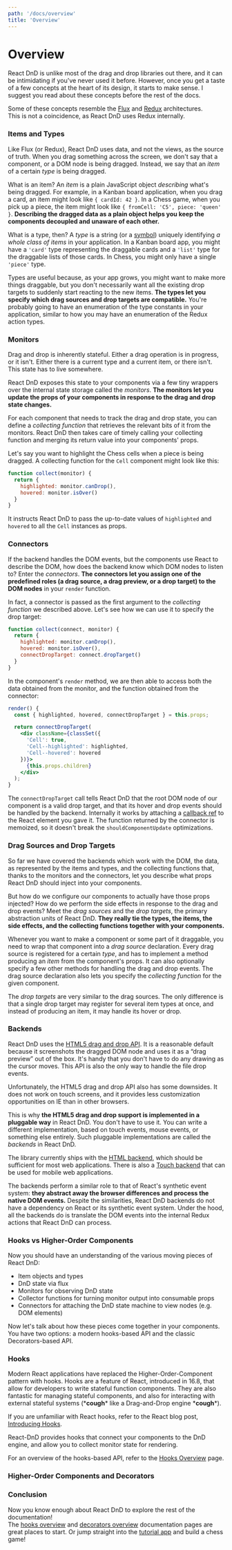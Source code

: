 ```yaml
---
path: '/docs/overview'
title: 'Overview'
---
```


# Overview

React DnD is unlike most of the drag and drop libraries out there, and it can be intimidating if you've never used it before. However, once you get a taste of a few concepts at the heart of its design, it starts to make sense. I suggest you read about these concepts before the rest of the docs.

Some of these concepts resemble the [Flux](http://facebook.github.io/flux/) and [Redux](https://github.com/reactjs/react-redux) architectures.  
This is not a coincidence, as React DnD uses Redux internally.

### Items and Types

Like Flux (or Redux), React DnD uses data, and not the views, as the source of truth. When you drag something across the screen, we don't say that a component, or a DOM node is being dragged. Instead, we say that an _item_ of a certain _type_ is being dragged.

What is an item? An _item_ is a plain JavaScript object _describing_ what's being dragged. For example, in a Kanban board application, when you drag a card, an item might look like `{ cardId: 42 }`. In a Chess game, when you pick up a piece, the item might look like `{ fromCell: 'C5', piece: 'queen' }`. **Describing the dragged data as a plain object helps you keep the components decoupled and unaware of each other.**

What is a type, then? A _type_ is a string (or a [symbol](https://developer.mozilla.org/en/docs/Web/JavaScript/Reference/Global_Objects/Symbol)) uniquely identifying _a whole class of items_ in your application. In a Kanban board app, you might have a `'card'` type representing the draggable cards and a `'list'` type for the draggable lists of those cards. In Chess, you might only have a single `'piece'` type.

Types are useful because, as your app grows, you might want to make more things draggable, but you don't necessarily want all the existing drop targets to suddenly start reacting to the new items. **The types let you specify which drag sources and drop targets are compatible.** You're probably going to have an enumeration of the type constants in your application, similar to how you may have an enumeration of the Redux action types.

### Monitors

Drag and drop is inherently stateful. Either a drag operation is in progress, or it isn't. Either there is a current type and a current item, or there isn't. This state has to live somewhere.

React DnD exposes this state to your components via a few tiny wrappers over the internal state storage called the _monitors_. **The monitors let you update the props of your components in response to the drag and drop state changes.**

For each component that needs to track the drag and drop state, you can define a _collecting function_ that retrieves the relevant bits of it from the monitors. React DnD then takes care of timely calling your collecting function and merging its return value into your components' props.

Let's say you want to highlight the Chess cells when a piece is being dragged. A collecting function for the `Cell` component might look like this:

```jsx
function collect(monitor) {
  return {
    highlighted: monitor.canDrop(),
    hovered: monitor.isOver()
  }
}
```

It instructs React DnD to pass the up-to-date values of `highlighted` and `hovered` to all the `Cell` instances as props.

### Connectors

If the backend handles the DOM events, but the components use React to describe the DOM, how does the backend know which DOM nodes to listen to? Enter the _connectors_. **The connectors let you assign one of the predefined roles (a drag source, a drag preview, or a drop target) to the DOM nodes** in your `render` function.

In fact, a connector is passed as the first argument to the _collecting function_ we described above. Let's see how we can use it to specify the drop target:

```jsx
function collect(connect, monitor) {
  return {
    highlighted: monitor.canDrop(),
    hovered: monitor.isOver(),
    connectDropTarget: connect.dropTarget()
  }
}
```

In the component's `render` method, we are then able to access both the data obtained from the monitor, and the function obtained from the connector:

```jsx
render() {
  const { highlighted, hovered, connectDropTarget } = this.props;

  return connectDropTarget(
    <div className={classSet({
      'Cell': true,
      'Cell--highlighted': highlighted,
      'Cell--hovered': hovered
    })}>
      {this.props.children}
    </div>
  );
}
```

The `connectDropTarget` call tells React DnD that the root DOM node of our component is a valid drop target, and that its hover and drop events should be handled by the backend. Internally it works by attaching a [callback ref](https://reactjs.org/docs/refs-and-the-dom.html#callback-refs) to the React element you gave it. The function returned by the connector is memoized, so it doesn't break the `shouldComponentUpdate` optimizations.

### Drag Sources and Drop Targets

So far we have covered the backends which work with the DOM, the data, as represented by the items and types, and the collecting functions that, thanks to the monitors and the connectors, let you describe what props React DnD should inject into your components.

But how do we configure our components to actually have those props injected? How do we perform the side effects in response to the drag and drop events? Meet the _drag sources_ and the _drop targets_, the primary abstraction units of React DnD. **They really tie the types, the items, the side effects, and the collecting functions together with your components.**

Whenever you want to make a component or some part of it draggable, you need to wrap that component into a _drag source_ declaration. Every drag source is registered for a certain _type_, and has to implement a method producing an _item_ from the component's props. It can also optionally specify a few other methods for handling the drag and drop events. The drag source declaration also lets you specify the _collecting function_ for the given component.

The _drop targets_ are very similar to the drag sources. The only difference is that a single drop target may register for several item types at once, and instead of producing an item, it may handle its hover or drop.

### Backends

React DnD uses the [HTML5 drag and drop API](https://developer.mozilla.org/en-US/docs/Web/Guide/HTML/Drag_and_drop). It is a reasonable default because it screenshots the dragged DOM node and uses it as a “drag preview” out of the box. It's handy that you don't have to do any drawing as the cursor moves. This API is also the only way to handle the file drop events.

Unfortunately, the HTML5 drag and drop API also has some downsides. It does not work on touch screens, and it provides less customization opportunities on IE than in other browsers.

This is why **the HTML5 drag and drop support is implemented in a pluggable way** in React DnD. You don't have to use it. You can write a different implementation, based on touch events, mouse events, or something else entirely. Such pluggable implementations are called the _backends_ in React DnD.

The library currently ships with the [HTML backend](docs/backends/html5), which should be sufficient for most web applications. There is also a [Touch backend](/docs/backend/touch) that can be used for mobile web applications.

The backends perform a similar role to that of React's synthetic event system: **they abstract away the browser differences and process the native DOM events.** Despite the similarities, React DnD backends do not have a dependency on React or its synthetic event system. Under the hood, all the backends do is translate the DOM events into the internal Redux actions that React DnD can process.

### Hooks vs Higher-Order Components

Now you should have an understanding of the various moving pieces of React DnD:

- Item objects and types
- DnD state via flux
- Monitors for observing DnD state
- Collector functions for turning monitor output into consumable props
- Connectors for attaching the DnD state machine to view nodes (e.g. DOM elements)

Now let's talk about how these pieces come together in your components. You have two options: a modern hooks-based API and the classic Decorators-based API.

### Hooks

Modern React applications have replaced the Higher-Order-Component pattern with hooks. Hooks are a feature of React, introduced in 16.8, that allow for developers to write stateful function components. They are also fantastic for managing stateful components, and also for interacting with external stateful systems (\***cough**\* like a Drag-and-Drop engine \***cough**\*).

If you are unfamiliar with React hooks, refer to the React blog post, [Introducing Hooks](https://reactjs.org/docs/hooks-intro.html).

React-DnD provides hooks that connect your components to the DnD engine, and allow you to collect monitor state for rendering.

For an overview of the hooks-based API, refer to the [Hooks Overview](/docs/api/hooks-overview) page.

### Higher-Order Components and Decorators

### Conclusion

Now you know enough about React DnD to explore the rest of the documentation!  
The [hooks overview](/docs/api/hooks-overview) and [decorators overview](/docs/api/decorators-overview) documentation pages are great places to start. Or jump straight into the [tutorial app](/docs/tutorial) and build a chess game!
